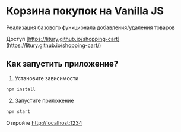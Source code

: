 # Корзина покупок на Vanilla JS

Реализация базового функционала добавления/удаления товаров 

Доступ [https://litury.github.io/shopping-cart](https://litury.github.io/shopping-cart/)


## Как запустить приложение?

1. Установите зависимости

```sh
npm install
```

2. Запустите приложение

```sh
npm start
```

Откройте [http://localhost:1234](http://localhost:1234/)





